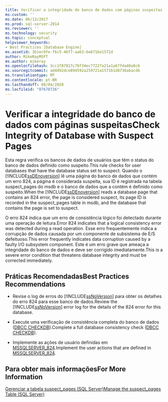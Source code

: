 ```yaml
---
title: Verificar a integridade do banco de dados com páginas suspeitas | Microsoft Docs
ms.custom: ''
ms.date: 06/13/2017
ms.prod: sql-server-2014
ms.reviewer: ''
ms.technology: security
ms.topic: conceptual
helpviewer_keywords:
- Best Practices [Database Engine]
ms.assetid: 3b1ec9fe-f6c5-46f7-aa63-6e671be1572d
author: MikeRayMSFT
ms.author: mikeray
ms.openlocfilehash: 3cc1f87917c78f34ec7722fa21a1a67fda40a8c6
ms.sourcegitcommit: ad4d92dce894592a259721a1571b1d8736abacdb
ms.translationtype: MT
ms.contentlocale: pt-BR
ms.lasthandoff: 08/04/2020
ms.locfileid: "87678726"
---
```

# <a name="check-integrity-of-database-with-suspect-pages"></a><span data-ttu-id="ec14b-102">Verificar a integridade do banco de dados com páginas suspeitas</span><span class="sxs-lookup"><span data-stu-id="ec14b-102">Check Integrity of Database with Suspect Pages</span></span>
  <span data-ttu-id="ec14b-103">Esta regra verifica os bancos de dados de usuários que têm o status do banco de dados definido como suspeito.</span><span class="sxs-lookup"><span data-stu-id="ec14b-103">This rule checks for user databases that have the database status set to suspect.</span></span> <span data-ttu-id="ec14b-104">Quando o [!INCLUDE[ssDEnoversion](../../includes/ssdenoversion-md.md)] lê uma página do banco de dados que contém um erro 824, a página é considerada suspeita, sua ID é registrada na tabela suspect_pages do msdb e o banco de dados que a contém é definido como suspeito.</span><span class="sxs-lookup"><span data-stu-id="ec14b-104">When the [!INCLUDE[ssDEnoversion](../../includes/ssdenoversion-md.md)] reads a database page that contains an 824 error, the page is considered suspect, its page ID is recorded in the suspect_pages table in msdb, and the database that contains the page is set to suspect.</span></span>  
  
 <span data-ttu-id="ec14b-105">O erro 824 indica que um erro de consistência lógico foi detectado durante uma operação de leitura.</span><span class="sxs-lookup"><span data-stu-id="ec14b-105">Error 824 indicates that a logical consistency error was detected during a read operation.</span></span> <span data-ttu-id="ec14b-106">Esse erro frequentemente indica a corrupção de dados causada por um componente de subsistema de E/S defeituoso.</span><span class="sxs-lookup"><span data-stu-id="ec14b-106">This error frequently indicates data corruption caused by a faulty I/O subsystem component.</span></span> <span data-ttu-id="ec14b-107">Este é um erro grave que ameaça a integridade do banco de dados e deve ser corrigido imediatamente.</span><span class="sxs-lookup"><span data-stu-id="ec14b-107">This is a severe error condition that threatens database integrity and must be corrected immediately.</span></span>  
  
## <a name="best-practices-recommendations"></a><span data-ttu-id="ec14b-108">Práticas Recomendadas</span><span class="sxs-lookup"><span data-stu-id="ec14b-108">Best Practices Recommendations</span></span>  
  
-   <span data-ttu-id="ec14b-109">Revise o log de erros do [!INCLUDE[ssNoVersion](../../includes/ssnoversion-md.md)] para obter os detalhes do erro 824 para esse banco de dados.</span><span class="sxs-lookup"><span data-stu-id="ec14b-109">Review the [!INCLUDE[ssNoVersion](../../includes/ssnoversion-md.md)] error log for the details of the 824 error for this database.</span></span>  
  
-   <span data-ttu-id="ec14b-110">Execute uma verificação de consistência completa do banco de dados ([DBCC CHECKDB](/sql/t-sql/database-console-commands/dbcc-checkdb-transact-sql)).</span><span class="sxs-lookup"><span data-stu-id="ec14b-110">Complete a full database consistency check ([DBCC CHECKDB](/sql/t-sql/database-console-commands/dbcc-checkdb-transact-sql)).</span></span>  
  
-   <span data-ttu-id="ec14b-111">Implemente as ações de usuário definidas em [MSSQLSERVER_824](https://go.microsoft.com/fwlink/?LinkId=81397).</span><span class="sxs-lookup"><span data-stu-id="ec14b-111">Implement the user actions that are defined in [MSSQLSERVER_824](https://go.microsoft.com/fwlink/?LinkId=81397).</span></span>  
  
## <a name="for-more-information"></a><span data-ttu-id="ec14b-112">Para obter mais informações</span><span class="sxs-lookup"><span data-stu-id="ec14b-112">For More Information</span></span>  
 [<span data-ttu-id="ec14b-113">Gerenciar a tabela suspect_pages &#40;SQL Server&#41;</span><span class="sxs-lookup"><span data-stu-id="ec14b-113">Manage the suspect_pages Table &#40;SQL Server&#41;</span></span>](../backup-restore/manage-the-suspect-pages-table-sql-server.md)  
  
  
